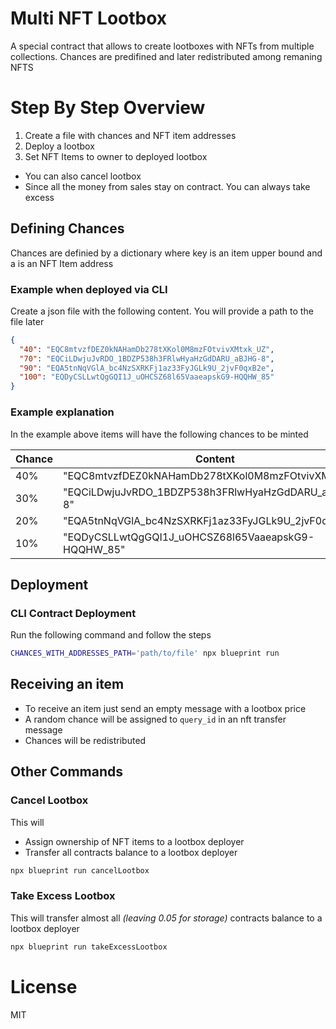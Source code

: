 # Multi NFT Lootbox

A special contract that allows to create lootboxes with NFTs from multiple collections. Chances are predifined and later redistributed among remaning NFTS

# Step By Step Overview

1. Create a file with chances and NFT item addresses
2. Deploy a lootbox
3. Set NFT Items to owner to deployed lootbox

* You can also cancel lootbox
* Since all the money from sales stay on contract. You can always take excess

## Defining Chances
Chances are definied by a dictionary where key is an item upper bound and a  is an NFT Item address

### Example when deployed via CLI
Create a json file with the following content. You will provide a path to the file later

```json
{
  "40": "EQC8mtvzfDEZ0kNAHamDb278tXKol0M8mzFOtvivXMtxk_UZ",
  "70": "EQCiLDwjuJvRDO_1BDZP538h3FRlwHyaHzGdDARU_aBJHG-8",
  "90": "EQA5tnNqVGlA_bc4NzSXRKFj1az33FyJGLk9U_2jvF0qxB2e",
  "100": "EQDyCSLLwtQgGQI1J_uOHCSZ68l65VaaeapskG9-HQQHW_85"
}

```

### Example explanation 

In the example above items will have the following chances to be minted

|Chance|Content|
| --- | --- |
|    40% | "EQC8mtvzfDEZ0kNAHamDb278tXKol0M8mzFOtvivXMtxk_UZ"|
|    30% | "EQCiLDwjuJvRDO_1BDZP538h3FRlwHyaHzGdDARU_aBJHG-8"|
|    20% | "EQA5tnNqVGlA_bc4NzSXRKFj1az33FyJGLk9U_2jvF0qxB2e"|
|    10% | "EQDyCSLLwtQgGQI1J_uOHCSZ68l65VaaeapskG9-HQQHW_85"|


## Deployment

### CLI Contract Deployment

Run the following command and follow the steps

```bash
CHANCES_WITH_ADDRESSES_PATH='path/to/file' npx blueprint run
```

## Receiving an item
* To receive an item just send an empty message with a lootbox price
* A random chance will be assigned to `query_id` in an nft transfer message
* Chances will be redistributed

## Other Commands

### Cancel Lootbox
This will
* Assign ownership of NFT items to a lootbox deployer
* Transfer all contracts balance to a lootbox deployer

```bash
npx blueprint run cancelLootbox
``` 


### Take Excess Lootbox
This will transfer almost all _(leaving 0.05 for storage)_ contracts balance to a lootbox deployer

```bash
npx blueprint run takeExcessLootbox
``` 
  
# License
MIT
